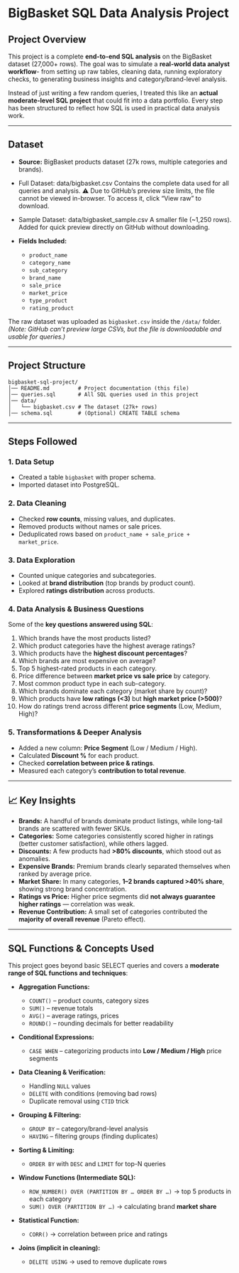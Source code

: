 # BigBasket SQL Data Analysis Project

## Project Overview

This project is a complete **end-to-end SQL analysis** on the BigBasket dataset (27,000+ rows). The goal was to simulate a **real-world data analyst workflow**-  from setting up raw tables, cleaning data, running exploratory checks, to generating business insights and category/brand-level analysis.

Instead of just writing a few random queries, I treated this like an **actual moderate-level SQL project** that could fit into a data portfolio. Every step has been structured to reflect how SQL is used in practical data analysis work.

---

## Dataset

* **Source:** BigBasket products dataset (27k rows, multiple categories and brands).
  
* Full Dataset: data/bigbasket.csv
Contains the complete data used for all queries and analysis.
⚠️ Due to GitHub’s preview size limits, the file cannot be viewed in-browser.
To access it, click “View raw” to download.

* Sample Dataset: data/bigbasket_sample.csv
A smaller file (~1,250 rows).
Added for quick preview directly on GitHub without downloading.

* **Fields Included:**

  * `product_name`
  * `category_name`
  * `sub_category`
  * `brand_name`
  * `sale_price`
  * `market_price`
  * `type_product`
  * `rating_product`

The raw dataset was uploaded as `bigbasket.csv` inside the `/data/` folder.
*(Note: GitHub can’t preview large CSVs, but the file is downloadable and usable for queries.)*

---

## Project Structure

```
bigbasket-sql-project/
│── README.md         # Project documentation (this file)
│── queries.sql       # All SQL queries used in this project
│── data/
│   └── bigbasket.csv # The dataset (27k+ rows)
│── schema.sql        # (Optional) CREATE TABLE schema
```

---

## Steps Followed

### 1. Data Setup

* Created a table `bigbasket` with proper schema.
* Imported dataset into PostgreSQL.

### 2. Data Cleaning

* Checked **row counts**, missing values, and duplicates.
* Removed products without names or sale prices.
* Deduplicated rows based on `product_name + sale_price + market_price`.

### 3. Data Exploration

* Counted unique categories and subcategories.
* Looked at **brand distribution** (top brands by product count).
* Explored **ratings distribution** across products.

### 4. Data Analysis & Business Questions

Some of the **key questions answered using SQL**:

1. Which brands have the most products listed?
2. Which product categories have the highest average ratings?
3. Which products have the **highest discount percentages**?
4. Which brands are most expensive on average?
5. Top 5 highest-rated products in each category.
6. Price difference between **market price vs sale price** by category.
7. Most common product type in each sub-category.
8. Which brands dominate each category (market share by count)?
9. Which products have **low ratings (<3)** but **high market price (>500)**?
10. How do ratings trend across different **price segments** (Low, Medium, High)?

### 5. Transformations & Deeper Analysis

* Added a new column: **Price Segment** (Low / Medium / High).
* Calculated **Discount %** for each product.
* Checked **correlation between price & ratings**.
* Measured each category’s **contribution to total revenue**.

---

## 📈 Key Insights

* **Brands:** A handful of brands dominate product listings, while long-tail brands are scattered with fewer SKUs.
* **Categories:** Some categories consistently scored higher in ratings (better customer satisfaction), while others lagged.
* **Discounts:** A few products had **>80% discounts**, which stood out as anomalies.
* **Expensive Brands:** Premium brands clearly separated themselves when ranked by average price.
* **Market Share:** In many categories, **1–2 brands captured >40% share**, showing strong brand concentration.
* **Ratings vs Price:** Higher price segments did **not always guarantee higher ratings** — correlation was weak.
* **Revenue Contribution:** A small set of categories contributed the **majority of overall revenue** (Pareto effect).


---

## SQL Functions & Concepts Used

This project goes beyond basic SELECT queries and covers a **moderate range of SQL functions and techniques**:

* **Aggregation Functions:**
  * `COUNT()` – product counts, category sizes
  * `SUM()` – revenue totals
  * `AVG()` – average ratings, prices
  * `ROUND()` – rounding decimals for better readability

* **Conditional Expressions:**
  * `CASE WHEN` – categorizing products into **Low / Medium / High** price segments

* **Data Cleaning & Verification:**
  * Handling `NULL` values
  * `DELETE` with conditions (removing bad rows)
  * Duplicate removal using `CTID` trick

* **Grouping & Filtering:**
  * `GROUP BY` – category/brand-level analysis
  * `HAVING` – filtering groups (finding duplicates)

* **Sorting & Limiting:**
  * `ORDER BY` with `DESC` and `LIMIT` for top-N queries

* **Window Functions (Intermediate SQL):**
  * `ROW_NUMBER() OVER (PARTITION BY … ORDER BY …)` → top 5 products in each category
  * `SUM() OVER (PARTITION BY …)` → calculating brand **market share**

* **Statistical Function:**
  * `CORR()` → correlation between price and ratings

* **Joins (implicit in cleaning):**
  * `DELETE USING` → used to remove duplicate rows


